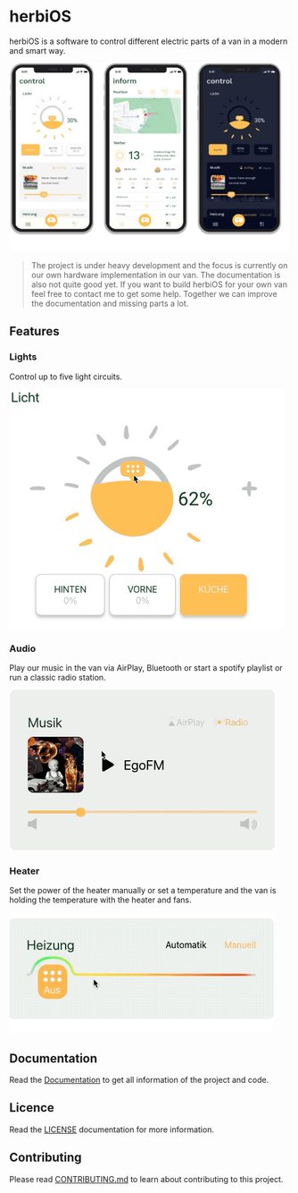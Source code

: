# herbiOS

herbiOS is a software to control different electric parts of a van in a modern and smart way.

![mobile van control](./assets/mobile_webapp.jpg)


> The project is under heavy development and the focus is currently on our own hardware implementation in our van. The documentation is also not quite good yet. If you want to build herbiOS for your own van feel free to contact me to get some help. Together we can improve the documentation and missing parts a lot.

## Features

### Lights

Control up to five light circuits.

![touch light control for a van](./assets/lights.gif)

### Audio

Play our music in the van via AirPlay, Bluetooth or start a spotify playlist or run a classic radio station.

![control audio content](./assets/audio.gif)

### Heater

Set the power of the heater manually or set a temperature and the van is holding the temperature with the heater and fans.

![set the heater](./assets/heater.gif)


## Documentation

Read the [Documentation](./documentation/index.md) to get all information of the project and code.

## Licence

Read the [LICENSE](LICENSE.md) documentation for more information.

## Contributing

Please read [CONTRIBUTING.md](CONTRIBUTING.md) to learn about contributing to this project.